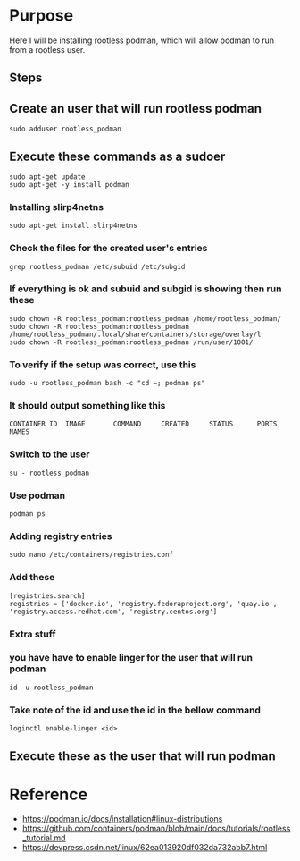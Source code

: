 # Purpose
Here I will be installing rootless podman, which will allow podman to run from a rootless user.


## Steps

## Create an user that will run rootless podman
`sudo adduser rootless_podman`



## Execute these commands as a sudoer
```
sudo apt-get update
sudo apt-get -y install podman
```
### Installing slirp4netns
```
sudo apt-get install slirp4netns
```
### Check the files for the created user's entries
```
grep rootless_podman /etc/subuid /etc/subgid
```



### If everything is ok and subuid and subgid is showing then run these
```
sudo chown -R rootless_podman:rootless_podman /home/rootless_podman/
sudo chown -R rootless_podman:rootless_podman /home/rootless_podman/.local/share/containers/storage/overlay/l
sudo chown -R rootless_podman:rootless_podman /run/user/1001/

```



### To verify if the setup was correct, use this
```
sudo -u rootless_podman bash -c "cd ~; podman ps"
```

### It should output something like this
```
CONTAINER ID  IMAGE       COMMAND     CREATED     STATUS      PORTS       NAMES
```


### Switch to the user
```
su - rootless_podman
```

### Use podman
```
podman ps
```


### Adding registry entries
```
sudo nano /etc/containers/registries.conf
```
### Add these
```
[registries.search]
registries = ['docker.io', 'registry.fedoraproject.org', 'quay.io', 'registry.access.redhat.com', 'registry.centos.org']

```

### Extra stuff
### you have have to enable linger for the user that will run podman
```
id -u rootless_podman
```

### Take note of the id and use the id in the bellow command
```
loginctl enable-linger <id>
```

## Execute these as the user that will run podman

# Reference
* https://podman.io/docs/installation#linux-distributions
* https://github.com/containers/podman/blob/main/docs/tutorials/rootless_tutorial.md
* https://devpress.csdn.net/linux/62ea013920df032da732abb7.html